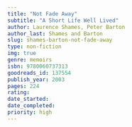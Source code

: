 ```yaml
---
title: "Not Fade Away"
subtitle: "A Short Life Well Lived"
author: Laurence Shames, Peter Barton
author_last: Shames and Barton
slug: shames-barton-not-fade-away
type: non-fiction
img: true
genre: memoirs
isbn: 9780060737313
goodreads_id: 137554
publish_year: 2003
pages: 224
rating: 
date_started:
date_completed:
priority: high
---
```

